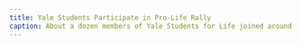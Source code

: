 ```yaml
---
title: Yale Students Participate in Pro-Life Rally
caption: About a dozen members of Yale Students for Life joined around 200,000 protestors in a pro-life rally in Washington, D.C. The rally received support from multiple prominent government officials, including Vice President Dan Quayle and several members of Congress.
---
```

